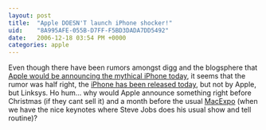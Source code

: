 ```yaml
---
layout: post
title:  "Apple DOESN'T launch iPhone shocker!"
uid:	"8A995AFE-055B-D7FF-F5BD3DADA7DD5492"
date:   2006-12-18 03:54 PM +0000
categories: apple
---
```

<p>Even though there have been rumors amongst digg and the blogsphere that <a href="http://www.gizmodo.com/gadgets/cellphones/gizmodo-knows-iphone-will-be-announced-on-monday-221991.php">Apple would be announcing the mythical iPhone today</a>, it seems that the rumor was half right, the <a href="http://www.reghardware.co.uk/2006/12/18/linksys_launches_iphone/">iPhone has been released today</a>, but not by Apple, but Linksys.
Ho hum... why would Apple announce something right before Christmas (if they cant sell it) and a month before the usual <a href="http://www.macworldexpo.com/live/20/">MacExpo</a> (when we have the nice keynotes where Steve Jobs does his usual show and tell routine)?</p>